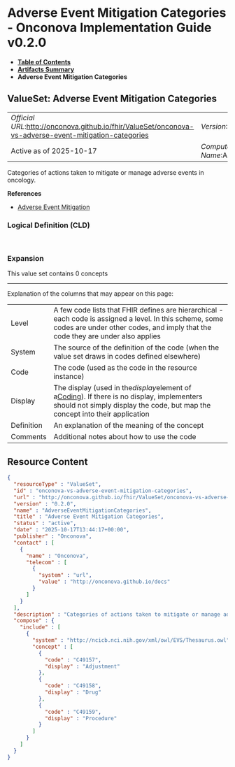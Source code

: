 # Adverse Event Mitigation Categories - Onconova Implementation Guide v0.2.0

* [**Table of Contents**](toc.md)
* [**Artifacts Summary**](artifacts.md)
* **Adverse Event Mitigation Categories**

## ValueSet: Adverse Event Mitigation Categories 

| | |
| :--- | :--- |
| *Official URL*:http://onconova.github.io/fhir/ValueSet/onconova-vs-adverse-event-mitigation-categories | *Version*:0.2.0 |
| Active as of 2025-10-17 | *Computable Name*:AdverseEventMitigationCategories |

 
Categories of actions taken to mitigate or manage adverse events in oncology. 

 **References** 

* [Adverse Event Mitigation](StructureDefinition-onconova-ext-adverse-event-mitigation.md)

### Logical Definition (CLD)

 

### Expansion

This value set contains 0 concepts

-------

 Explanation of the columns that may appear on this page: 

| | |
| :--- | :--- |
| Level | A few code lists that FHIR defines are hierarchical - each code is assigned a level. In this scheme, some codes are under other codes, and imply that the code they are under also applies |
| System | The source of the definition of the code (when the value set draws in codes defined elsewhere) |
| Code | The code (used as the code in the resource instance) |
| Display | The display (used in the*display*element of a[Coding](http://hl7.org/fhir/R4/datatypes.html#Coding)). If there is no display, implementers should not simply display the code, but map the concept into their application |
| Definition | An explanation of the meaning of the concept |
| Comments | Additional notes about how to use the code |



## Resource Content

```json
{
  "resourceType" : "ValueSet",
  "id" : "onconova-vs-adverse-event-mitigation-categories",
  "url" : "http://onconova.github.io/fhir/ValueSet/onconova-vs-adverse-event-mitigation-categories",
  "version" : "0.2.0",
  "name" : "AdverseEventMitigationCategories",
  "title" : "Adverse Event Mitigation Categories",
  "status" : "active",
  "date" : "2025-10-17T13:44:17+00:00",
  "publisher" : "Onconova",
  "contact" : [
    {
      "name" : "Onconova",
      "telecom" : [
        {
          "system" : "url",
          "value" : "http://onconova.github.io/docs"
        }
      ]
    }
  ],
  "description" : "Categories of actions taken to mitigate or manage adverse events in oncology.",
  "compose" : {
    "include" : [
      {
        "system" : "http://ncicb.nci.nih.gov/xml/owl/EVS/Thesaurus.owl",
        "concept" : [
          {
            "code" : "C49157",
            "display" : "Adjustment"
          },
          {
            "code" : "C49158",
            "display" : "Drug"
          },
          {
            "code" : "C49159",
            "display" : "Procedure"
          }
        ]
      }
    ]
  }
}

```
